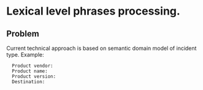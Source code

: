 # Lexical level phrases processing.

## Problem
Current technical approach is based on semantic domain model of incident type. Example:
```Install
  Product vendor:
  Product name:
  Product version:
  Destination:
```
